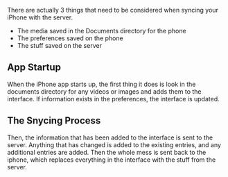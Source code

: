 There are actually 3 things that need to be considered when syncing your iPhone with the server.

  * The media saved in the Documents directory for the phone
  * The preferences saved on the phone
  * The stuff saved on the server

## App Startup ##

When the iPhone app starts up, the first thing it does is look in the documents directory for any videos or images and adds them to the interface.  If information exists in the preferences, the interface is updated.

## The Snycing Process ##

Then, the information that has been added to the interface is sent to the server. Anything that has changed is added to the existing entries, and any additional entries are added.  Then the whole mess is sent back to the iphone, which replaces everything in the interface with the stuff from the server.